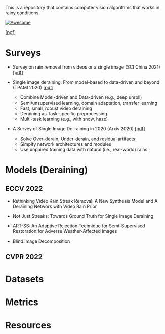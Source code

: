 This is a repository that contains computer vision algorithms that works in rainy conditions. 

[![Awesome](https://awesome.re/badge.svg)](https://awesome.re)

[[pdf]()]

# Surveys
* Survey on rain removal from videos or a single image (SCI China 2021) [[pdf](https://link.springer.com/content/pdf/10.1007/s11432-020-3225-9.pdf?pdf=button)]
* Single image deraining: From model-based to data-driven and beyond (TPAMI 2020) [[pdf](https://arxiv.org/abs/1912.07150)]
  * Combine Model-driven and Data-driven (e.g., deep unroll)
  * Semi/unsupervised learning, domain adaptation, transfer learning
  * Fast, small, robust video deraining
  * Deraining as Task-specific preprocessing
  * Multi-task learning (e.g., with snow, haze)

* A Survey of Single Image De-raining in 2020 (Arxiv 2020) [[pdf](https://link.springer.com/chapter/10.1007/978-981-16-3945-6_75)]
  * Solve Over-derain, Under-derain, and residual artifacts
  * Simplfy network architectures and modules
  * Use unpaired training data with natural (i.e., real-world) rains


# Models (Deraining)

## ECCV 2022

* Rethinking Video Rain Streak Removal: A New Synthesis Model and A Deraining Network with Video Rain Prior

* Not Just Streaks: Towards Ground Truth for Single Image Deraining

* ART-SS: An Adaptive Rejection Technique for Semi-Supervised Restoration for Adverse Weather-Affected Images

* Blind Image Decomposition

## CVPR 2022

# Datasets

# Metrics

# Resources
